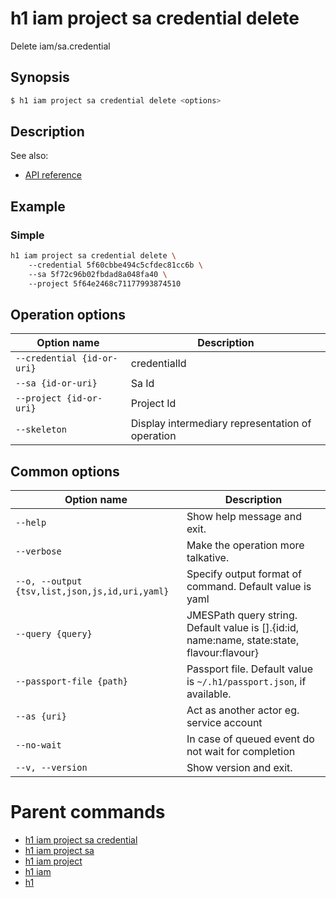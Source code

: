 
# h1 iam project sa credential delete

Delete iam/sa.credential

## Synopsis

```bash
$ h1 iam project sa credential delete <options>
```

## Description

See also:

* [API reference](https://api.hyperone.com/v2/docs#operation/iam_project_sa_credential_delete)

## Example


### Simple

```bash
h1 iam project sa credential delete \ 
	--credential 5f60cbbe494c5cfdec81cc6b \ 
	--sa 5f72c96b02fbdad8a048fa40 \ 
	--project 5f64e2468c71177993874510
```

## Operation options

| Option name                    | Description                                      |
| ------------------------------ | ------------------------------------------------ |
| ```--credential {id-or-uri}``` | credentialId                                     |
| ```--sa {id-or-uri}```         | Sa Id                                            |
| ```--project {id-or-uri}```    | Project Id                                       |
| ```--skeleton```               | Display intermediary representation of operation |

## Common options

| Option name                                        | Description                                                                                    |
| -------------------------------------------------- | ---------------------------------------------------------------------------------------------- |
| ```--help```                                       | Show help message and exit.                                                                    |
| ```--verbose```                                    | Make the operation more talkative.                                                             |
| ```--o, --output {tsv,list,json,js,id,uri,yaml}``` | Specify output format of command. Default value is yaml                                        |
| ```--query {query}```                              | JMESPath query string. Default value is [].\{id:id, name:name, state:state, flavour:flavour\}  |
| ```--passport-file {path}```                       | Passport file. Default value is ```~/.h1/passport.json```, if available.                       |
| ```--as {uri}```                                   | Act as another actor eg. service account                                                       |
| ```--no-wait```                                    | In case of queued event do not wait for completion                                             |
| ```--v, --version```                               | Show version and exit.                                                                         |

# Parent commands

* [h1 iam project sa credential](./../README.md)
* [h1 iam project sa](./../../README.md)
* [h1 iam project](./../../../README.md)
* [h1 iam](./../../../../README.md)
* [h1](./../../../../../README.md)
